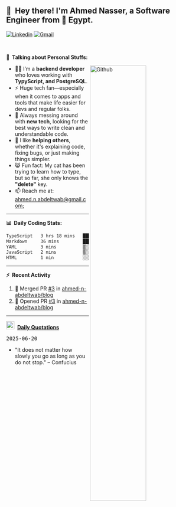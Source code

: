 <!-- Your title -->
## 👋&nbsp; Hey there! I'm Ahmed Nasser, a Software Engineer from 🚀 Egypt.
<!-- Your badges
You can use the website to generate badges: https://shields.io/
-->

[![Linkedin](https://img.shields.io/badge/-LinkedIn-blue?style=flat&logo=Linkedin&logoColor=white)](https://www.linkedin.com/in/ahmed-n-abdeltwab/)
[![Gmail](https://img.shields.io/badge/-Gmail-c14438?style=flat&logo=Gmail&logoColor=white)](mailto:ahmed.n.abdeltwab+githubProfile1@gmail.com)

&nbsp;

<!-- Talking about you -->
**🚀&nbsp; Talking about Personal Stuffs:**

<!-- Any image aligned to the right. Beware the width -->
<img width="55%" align="right" alt="Github" src="https://raw.githubusercontent.com/onimur/.github/master/.resources/git-header.svg" />

- 👨‍💻 I’m a **backend developer** who loves working with **TypyScript, and PostgreSQL**.  
- ⚡ Huge tech fan—especially when it comes to apps and tools that make life easier for devs and regular folks.  
- 🌱 Always messing around with **new tech**, looking for the best ways to write clean and understandable code.  
- 🤝 I like **helping others**, whether it's explaining code, fixing bugs, or just making things simpler.  
- 😸 Fun fact: My cat has been trying to learn how to type, but so far, she only knows the **"delete"** key.  
- 📫 Reach me at: [ahmed.n.abdeltwab@gmail.com](mailto:ahmed.n.abdeltwab+githubProfile2@gmail.com);

---

**📊&nbsp; Daily Coding Stats:**
<!--START_SECTION:waka-->

```txt
TypeScript   3 hrs 18 mins   ████████████████████▒░░░░   81.82 %
Markdown     36 mins         ███▓░░░░░░░░░░░░░░░░░░░░░   14.90 %
YAML         3 mins          ▒░░░░░░░░░░░░░░░░░░░░░░░░   01.24 %
JavaScript   2 mins          ▒░░░░░░░░░░░░░░░░░░░░░░░░   00.86 %
HTML         1 min           ░░░░░░░░░░░░░░░░░░░░░░░░░   00.54 %
```

<!--END_SECTION:waka-->

---

**:zap:&nbsp; Recent Activity**

<!--START_SECTION:activity-->
1. 🎉 Merged PR [#3](https://github.com/ahmed-n-abdeltwab/blog/pull/3) in [ahmed-n-abdeltwab/blog](https://github.com/ahmed-n-abdeltwab/blog)
2. 💪 Opened PR [#3](https://github.com/ahmed-n-abdeltwab/blog/pull/3) in [ahmed-n-abdeltwab/blog](https://github.com/ahmed-n-abdeltwab/blog)
<!--END_SECTION:activity-->



---

<span><img src="https://emojis.slackmojis.com/emojis/images/1621024394/39092/cat-roll.gif?1621024394" width="22" style="pointer-events: none;" />&nbsp; <a href="https://github.com/ahmed-n-abdeltwab/ahmed-n-abdeltwab/blob/master/quotations.md"><strong>Daily Quotations</strong></a></span>

<kbd>2025-06-20</kbd>

- "It does not matter how slowly you go as long as you do not stop." – Confucius

<!-- Randomly taken from quotations.md -->
